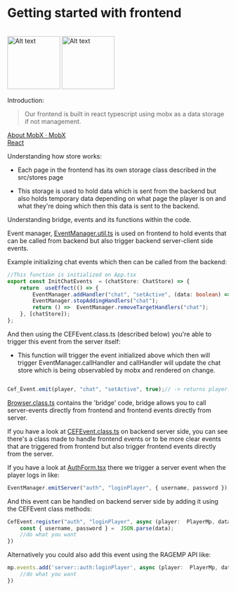
#  Getting started with frontend
>
<br>

<div>
  <img title="a title" alt="Alt text" src="https://upload.wikimedia.org/wikipedia/commons/thumb/a/a7/React-icon.svg/2300px-React-icon.svg.png" width="120px">
  <img title="a title" alt="Alt text" src="https://mobx.js.org/assets/mobx.png" width="120px">
</div>

Introduction:
> Our frontend is built in react typescript using mobx as a data storage if not management.

[About MobX · MobX](https://mobx.js.org/README.html)<br>
[React](https://react.dev/)

Understanding how store works:

* Each page in the frontend has its own storage class described in the src/stores page

* This storage is used to hold data which is sent from the backend but also holds temporary data depending on what page the player is on and what they're doing which then this data is sent to the backend.

>

Understanding bridge, events and its functions within the code.<br>

Event manager, [EventManager.util.ts](https://github.com/shr0x/ragemp-rp-framework/blob/main/frontend/src/utils/EventManager.util.ts) is used on frontend to hold events that can be called from backend but also trigger backend server-client side events.

  

Example initializing chat events which then can be called from the backend:

```ts
//This function is initialized on App.tsx
export const InitChatEvents  = (chatStore: ChatStore) => {
    return  useEffect(() => {
        EventManager.addHandler("chat", "setActive", (data: boolean) =>  chatStore.setActive(data));
        EventManager.stopAddingHandlers("chat");
        return () =>  EventManager.removeTargetHandlers("chat");
    }, [chatStore]);
};

```

And then using the CEFEvent.class.ts (described below) you're able to trigger this event from the server itself:

* This function will trigger the event initialized above which then will trigger EventManager.callHandler and callHandler will update the chat store which is being observabled by mobx and rendered on change.

```ts

Cef_Event.emit(player, "chat", "setActive", true);// -> returns player.call('client::eventManager', ['cef::chat:setActive', true]);

```
[Browser.class.ts](https://github.com/shr0x/ragemp-rp-framework/blob/main/source/backend/client/classes/Browser.class.ts) contains the 'bridge' code, bridge allows you to call server-events directly from frontend and frontend events directly from server.

  

If you have a look at [CEFEvent.class.ts](https://github.com/shr0x/ragemp-rp-framework/blob/main/source/server/classes/CEFEvent.class.ts) on backend server side, you can see there's a class made to handle frontend events or to be more clear events that are triggered from frontend but also trigger frontend events directly from the server.

  

If you have a look at [AuthForm.tsx](https://github.com/shr0x/ragemp-rp-framework/blob/main/frontend/src/pages/auth/components/AuthForm.tsx) there we trigger a server event when the player logs in like:

```ts
EventManager.emitServer("auth", "loginPlayer", { username, password });
```

And this event can be handled on backend server side by adding it using the CEFEvent class methods:

```ts
CefEvent.register("auth", "loginPlayer", async (player:  PlayerMp, data:  string) => {
    const { username, password } =  JSON.parse(data);
    //do what you want
})
```

Alternatively you could also add this event using the RAGEMP API like:

```ts
mp.events.add('server::auth:loginPlayer', async (player:  PlayerMp, data:  string) => {
    //do what you want
})
```
